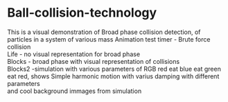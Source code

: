 # Ball-collision-technology
This is a visual demonstration of Broad phase collision detection, of particles in a system of various mass 
Animation test timer - Brute force collision <br>
Life - no visual representation for broad phase <br>
Blocks - broad phase with visual representation of collisions <br>
Blocks2 -simulation with various parameters of RGB red eat blue eat green eat red, shows Simple harmonic motion with varius damping with different parameters<br>
and cool background immages from simulation
